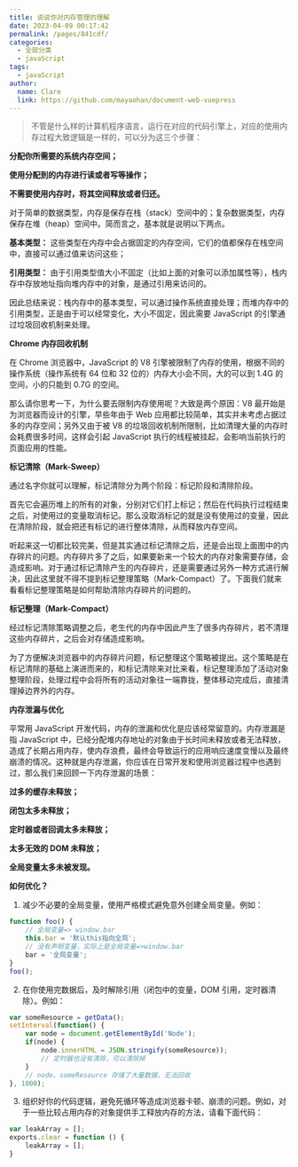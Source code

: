 ```yaml
---
title: 说说你对内存管理的理解
date: 2023-04-09 00:17:42
permalink: /pages/841cdf/
categories: 
  - 全部分类
  - javaScript
tags: 
  - javaScript
author: 
  name: Clare
  link: https://github.com/mayaohan/document-web-vuepress
---
```

> 不管是什么样的计算机程序语言，运行在对应的代码引擎上，对应的使用内存过程大致逻辑是一样的，可以分为这三个步骤：

<!-- more -->

**分配你所需要的系统内存空间；**

**使用分配到的内存进行读或者写等操作；**

**不需要使用内存时，将其空间释放或者归还。**

对于简单的数据类型，内存是保存在栈（stack）空间中的；复杂数据类型，内存保存在堆（heap）空间中。简而言之，基本就是说明以下两点。

**基本类型：** 这些类型在内存中会占据固定的内存空间，它们的值都保存在栈空间中，直接可以通过值来访问这些；

**引用类型：** 由于引用类型值大小不固定（比如上面的对象可以添加属性等），栈内存中存放地址指向堆内存中的对象，是通过引用来访问的。

因此总结来说：栈内存中的基本类型，可以通过操作系统直接处理；而堆内存中的引用类型，正是由于可以经常变化，大小不固定，因此需要 JavaScript 的引擎通过垃圾回收机制来处理。


**Chrome 内存回收机制**

在 Chrome 浏览器中，JavaScript 的 V8 引擎被限制了内存的使用，根据不同的操作系统（操作系统有 64 位和 32 位的）内存大小会不同，大的可以到 1.4G 的空间，小的只能到 0.7G 的空间。

那么请你思考一下，为什么要去限制内存使用呢？大致是两个原因：V8 最开始是为浏览器而设计的引擎，早些年由于 Web 应用都比较简单，其实并未考虑占据过多的内存空间；另外又由于被 V8 的垃圾回收机制所限制，比如清理大量的内存时会耗费很多时间，这样会引起 JavaScript 执行的线程被挂起，会影响当前执行的页面应用的性能。

**标记清除（Mark-Sweep）**

通过名字你就可以理解，标记清除分为两个阶段：标记阶段和清除阶段。

首先它会遍历堆上的所有的对象，分别对它们打上标记；然后在代码执行过程结束之后，对使用过的变量取消标记。那么没取消标记的就是没有使用过的变量，因此在清除阶段，就会把还有标记的进行整体清除，从而释放内存空间。

听起来这一切都比较完美，但是其实通过标记清除之后，还是会出现上面图中的内存碎片的问题。内存碎片多了之后，如果要新来一个较大的内存对象需要存储，会造成影响。对于通过标记清除产生的内存碎片，还是需要通过另外一种方式进行解决，因此这里就不得不提到标记整理策略（Mark-Compact）了。下面我们就来看看标记整理策略是如何帮助清除内存碎片的问题的。

**标记整理（Mark-Compact）**

经过标记清除策略调整之后，老生代的内存中因此产生了很多内存碎片，若不清理这些内存碎片，之后会对存储造成影响。

为了方便解决浏览器中的内存碎片问题，标记整理这个策略被提出。这个策略是在标记清除的基础上演进而来的，和标记清除来对比来看，标记整理添加了活动对象整理阶段，处理过程中会将所有的活动对象往一端靠拢，整体移动完成后，直接清理掉边界外的内存。

**内存泄漏与优化**

平常用 JavaScript 开发代码，内存的泄漏和优化是应该经常留意的。内存泄漏是指 JavaScript 中，已经分配堆内存地址的对象由于长时间未释放或者无法释放，造成了长期占用内存，使内存浪费，最终会导致运行的应用响应速度变慢以及最终崩溃的情况。这种就是内存泄漏，你应该在日常开发和使用浏览器过程中也遇到过，那么我们来回顾一下内存泄漏的场景：

**过多的缓存未释放；**

**闭包太多未释放；**

**定时器或者回调太多未释放；**

**太多无效的 DOM 未释放；**

**全局变量太多未被发现。**

**如何优化？**

1. 减少不必要的全局变量，使用严格模式避免意外创建全局变量。例如：


```js
function foo() {
    // 全局变量=> window.bar
    this.bar = '默认this指向全局';
    // 没有声明变量，实际上是全局变量=>window.bar
    bar = '全局变量'; 
}
foo();
```
2. 在你使用完数据后，及时解除引用（闭包中的变量，DOM 引用，定时器清除）。例如：


```js
var someResource = getData();
setInterval(function() {
    var node = document.getElementById('Node');
    if(node) {
        node.innerHTML = JSON.stringify(someResource));
        // 定时器也没有清除，可以清除掉
    }
    // node、someResource 存储了大量数据，无法回收
}, 1000);
```
3. 组织好你的代码逻辑，避免死循环等造成浏览器卡顿、崩溃的问题。例如，对于一些比较占用内存的对象提供手工释放内存的方法，请看下面代码：


```js
var leakArray = [];
exports.clear = function () {
    leakArray = [];
}
```